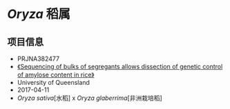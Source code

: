 # *Oryza* 稻属


## 项目信息
+ PRJNA382477
+ [《Sequencing of bulks of segregants allows dissection of genetic control of amylose content in rice》](https://www.ncbi.nlm.nih.gov/pmc/articles/PMC5785344/#pbi12752-bib-0009)
+ University of Queensland
+ 2017-04-11
+ *Oryza sativa*[水稻] x *Oryza glaberrima*[非洲栽培稻]
